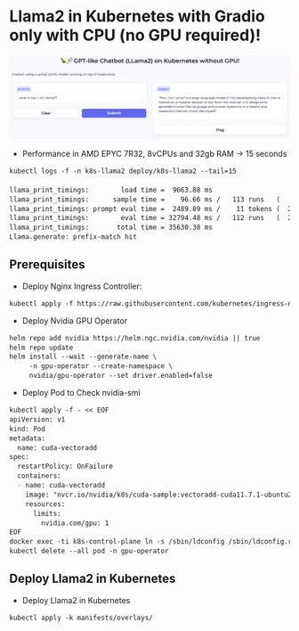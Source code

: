 # Llama2 in Kubernetes with Gradio only with CPU (no GPU required)!

![Llama In K8s no GPU](./assets/llama0.png)

* Performance in AMD EPYC 7R32, 8vCPUs and 32gb RAM -> 15 seconds

```md
kubectl logs -f -n k8s-llama2 deploy/k8s-llama2 --tail=15

llama_print_timings:        load time =  9663.88 ms
llama_print_timings:      sample time =    96.66 ms /   113 runs   (    0.86 ms per token,  1169.06 tokens per second)
llama_print_timings: prompt eval time =  2489.89 ms /    11 tokens (  226.35 ms per token,     4.42 tokens per second)
llama_print_timings:        eval time = 32794.48 ms /   112 runs   (  292.81 ms per token,     3.42 tokens per second)
llama_print_timings:       total time = 35630.38 ms
Llama.generate: prefix-match hit
```

## Prerequisites

* Deploy Nginx Ingress Controller:

```md
kubectl apply -f https://raw.githubusercontent.com/kubernetes/ingress-nginx/master/deploy/static/provider/kind/deploy.yaml
```

* Deploy Nvidia GPU Operator

```md
helm repo add nvidia https://helm.ngc.nvidia.com/nvidia || true
helm repo update
helm install --wait --generate-name \
     -n gpu-operator --create-namespace \
     nvidia/gpu-operator --set driver.enabled=false
```

* Deploy Pod to Check nvidia-smi
```md
kubectl apply -f - << EOF
apiVersion: v1
kind: Pod
metadata:
  name: cuda-vectoradd
spec:
  restartPolicy: OnFailure
  containers:
  - name: cuda-vectoradd
    image: "nvcr.io/nvidia/k8s/cuda-sample:vectoradd-cuda11.7.1-ubuntu20.04"
    resources:
      limits:
        nvidia.com/gpu: 1
EOF
docker exec -ti k8s-control-plane ln -s /sbin/ldconfig /sbin/ldconfig.real
kubectl delete --all pod -n gpu-operator
```

## Deploy Llama2 in Kubernetes

* Deploy Llama2 in Kubernetes

```md
kubectl apply -k manifests/overlays/
```

